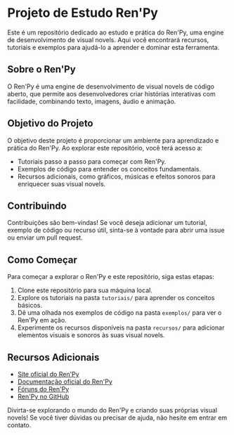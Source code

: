 # Projeto de Estudo Ren'Py

Este é um repositório dedicado ao estudo e prática do Ren'Py, uma engine de desenvolvimento de visual novels. Aqui você encontrará recursos, tutoriais e exemplos para ajudá-lo a aprender e dominar esta ferramenta.

## Sobre o Ren'Py

O Ren'Py é uma engine de desenvolvimento de visual novels de código aberto, que permite aos desenvolvedores criar histórias interativas com facilidade, combinando texto, imagens, áudio e animação.

## Objetivo do Projeto

O objetivo deste projeto é proporcionar um ambiente para aprendizado e prática do Ren'Py. Ao explorar este repositório, você terá acesso a:

- Tutoriais passo a passo para começar com Ren'Py.
- Exemplos de código para entender os conceitos fundamentais.
- Recursos adicionais, como gráficos, músicas e efeitos sonoros para enriquecer suas visual novels.

## Contribuindo

Contribuições são bem-vindas! Se você deseja adicionar um tutorial, exemplo de código ou recurso útil, sinta-se à vontade para abrir uma issue ou enviar um pull request.

## Como Começar

Para começar a explorar o Ren'Py e este repositório, siga estas etapas:

1. Clone este repositório para sua máquina local.
2. Explore os tutoriais na pasta `tutoriais/` para aprender os conceitos básicos.
3. Dê uma olhada nos exemplos de código na pasta `exemplos/` para ver o Ren'Py em ação.
4. Experimente os recursos disponíveis na pasta `recursos/` para adicionar elementos visuais e sonoros às suas visual novels.

## Recursos Adicionais

- [Site oficial do Ren'Py](https://www.renpy.org/)
- [Documentação oficial do Ren'Py](https://www.renpy.org/doc/html/index.html)
- [Fóruns do Ren'Py](https://lemmasoft.renai.us/forums/)
- [Ren'Py no GitHub](https://github.com/renpy/renpy)

Divirta-se explorando o mundo do Ren'Py e criando suas próprias visual novels! Se você tiver dúvidas ou precisar de ajuda, não hesite em entrar em contato.
